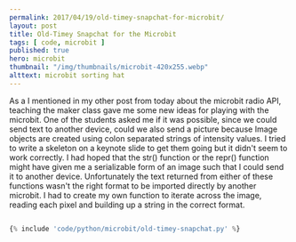 ```yaml
---
permalink: 2017/04/19/old-timey-snapchat-for-microbit/
layout: post
title: Old-Timey Snapchat for the Microbit
tags: [ code, microbit ]
published: true
hero: microbit
thumbnail: "/img/thumbnails/microbit-420x255.webp"
alttext: microbit sorting hat
---
```


As a I mentioned in my other post from today about the microbit radio API, teaching the maker class gave me some new 
ideas for playing with the microbit. One of the students asked me if it was possible, since we could send text to 
another device, could we also send a picture because Image objects are created using colon separated strings of 
intensity values. I tried to write a skeleton on a keynote slide to get them going but it didn't seem to work 
correctly. I had hoped that the str() function or the repr() function might have given me a serializable form 
of an image such that I could send it to another device. Unfortunately the text returned from either of these 
functions wasn't the right format to be imported directly by another microbit. I had to create my own function to iterate 
across the image, reading each pixel and building up a string in the correct format.

```python

{% include 'code/python/microbit/old-timey-snapchat.py' %}

```